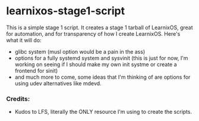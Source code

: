 # learnixos-stage1-script
This is a simple stage 1 script. It creates a stage 1 tarball of LearnixOS, great for automation, and for transparency of how I create LearnixOS. Here's what it will do:
- glibc system (musl option would be a pain in the ass)
- options for a fully systemd system and sysvinit (this is just for now, I'm working on seeing if I should make my own init systme or create a frontend for sinit)
- and much more to come, some ideas that I'm thinking of are options for using udev alternatives like mdevd.
### Credits:
- Kudos to LFS, literally the ONLY resource I'm using to create the scripts.
